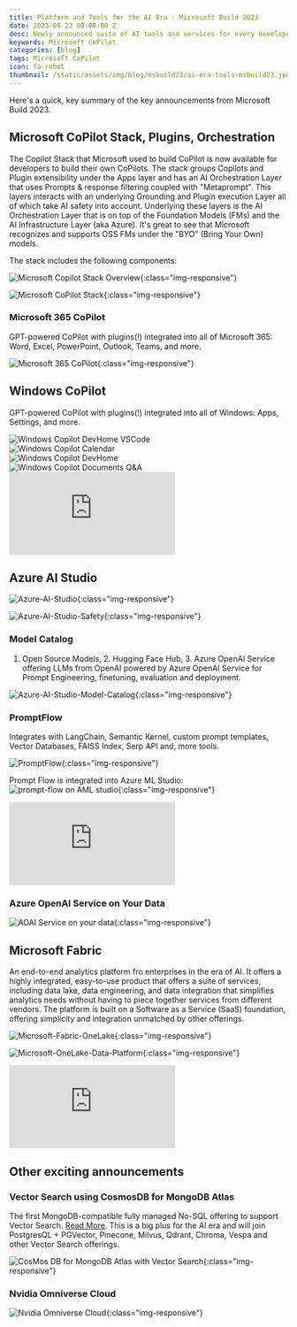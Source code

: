 ```yaml
---
title: Platform and Tools for the AI Era - Microsoft Build 2023
date: 2023-05-23 00:00:00 Z
desc: Newly announced suite of AI tools and services for every developer on a single platform with AI Copilots.
keywords: Microsoft CoPilot
categories: [blog]
tags: Microsoft CoPilot
icon: fa-robot
thumbnail: /static/assets/img/blog/msbuild23/ai-era-tools-msbuild23.jpg
---
```


Here's a quick, key summary of the key announcements from Microsoft Build 2023.

## Microsoft CoPilot Stack, Plugins, Orchestration

The Copilot Stack that Microsoft used to build CoPilot is now available for developers to build their own CoPilots. The stack groups Copilots and Plugin extensibility under the Apps layer and has an AI Orchestration Layer that uses Prompts & response filtering coupled with "Metaprompt". This layers interacts with an underlying Grounding and Plugin execution Layer all of which take AI safety into account. Underlying these layers is the AI Orchestration Layer that is on top of the Foundation Models (FMs) and the AI Infrastructure Layer (aka Azure). It's great to see that Microsoft recognizes and supports OSS FMs under the "BYO" (Bring Your Own) models.

The stack includes the following components:

![Microsoft Copilot Stack Overview](/static/assets/img/blog/msbuild23/msft-copilot-stack-overview.png){:class="img-responsive"}

![Microsoft CoPilot Stack](/static/assets/img/blog/msbuild23/msft-copilot-stack.png){:class="img-responsive"}

### Microsoft 365 CoPilot

GPT-powered CoPilot with plugins(!) integrated into all of Microsoft 365: Word, Excel, PowerPoint, Outlook, Teams, and more.

![Microsoft 365 CoPilot](/static/assets/img/blog/msbuild23/msft-365-copilot.jpg){:class="img-responsive"}

## Windows CoPilot

GPT-powered CoPilot with plugins(!) integrated into all of Windows: Apps, Settings, and more.

<div class="image-grid-container">
  <div class="image-grid-row">
    <div class="image-grid-column">
      <img src="https://github.com/praveen-palanisamy/praveen-palanisamy.github.io/assets/4770482/f26e66db-4ca0-4016-a0b8-15767867e6ac" alt="Windows Copilot DevHome VSCode">
    </div>
    <div class="image-grid-column">
      <img src="https://github.com/praveen-palanisamy/praveen-palanisamy.github.io/assets/4770482/44f46742-c32b-4679-b230-8212d5eb30c1" alt="Windows Copilot Calendar">
    </div>
  </div>
  <div class="image-grid-row">
    <div class="image-grid-column">
      <img src="https://github.com/praveen-palanisamy/praveen-palanisamy.github.io/assets/4770482/7882ce3f-e3fa-4ea8-bce0-871066b9216c" alt="Windows Copilot DevHome">
    </div>
    <div class="image-grid-column">
      <img src="https://github.com/praveen-palanisamy/praveen-palanisamy.github.io/assets/4770482/98051d58-4a96-4789-9e34-985a0502f1f7" alt="Windows Copilot Documents Q&A">
    </div>
  </div>
</div>

<div class="auto-resizable-iframe">
  <div>
    <iframe frameborder="0" rel="0" controls="0" allowfullscreen="" src="https://youtube.com/embed/FCfwc-NNo30?rel=0"></iframe>
  </div>
</div>

## Azure AI Studio

![Azure-AI-Studio](https://github.com/praveen-palanisamy/praveen-palanisamy.github.io/assets/4770482/a1f31609-7e0e-4557-8469-17a3a9090d82){:class="img-responsive"}

![Azure-AI-Studio-Safety](https://github.com/praveen-palanisamy/praveen-palanisamy.github.io/assets/4770482/62c2ecde-6f35-4e3e-9e54-c27cfc80ed63){:class="img-responsive"}

### Model Catalog

1. Open Source Models, 2. Hugging Face Hub, 3. Azure OpenAI Service offering LLMs from OpenAI powered by Azure OpenAI Service for Prompt Engineering, finetuning, evaluation and deployment.

![Azure-AI-Studio-Model-Catalog](https://github.com/praveen-palanisamy/praveen-palanisamy.github.io/assets/4770482/ef6c9dad-ee7f-4965-a931-91ce5d12af44){:class="img-responsive"}

### PromptFlow

Integrates with LangChain, Semantic Kernel, custom prompt templates, Vector Databases, FAISS Index, Serp API and, more tools.

![PromptFlow](/static/assets/img/blog/msbuild23/announcing-prompt-flow.png){:class="img-responsive"}

Prompt Flow is integrated into Azure ML Studio:
![prompt-flow on AML studio](https://github.com/praveen-palanisamy/praveen-palanisamy.github.io/assets/4770482/5caae380-2acc-4e63-8b93-e85766748586){:class="img-responsive"}

<div class="auto-resizable-iframe">
  <div>
    <iframe frameborder="0" rel="0" controls="0" allowfullscreen="" src="https://youtube.com/embed/DaIYrlMOj7I?rel=0"></iframe>
  </div>
</div>

### Azure OpenAI Service on Your Data

![AOAI Service on your data](/static/assets/img/blog/msbuild23/aoai-service-on-your-data.png){:class="img-responsive"}

## Microsoft Fabric

An end-to-end analytics platform fro enterprises in the era of AI. It offers a highly integrated, easy-to-use product that offers a suite of services, including data lake, data engineering, and data integration that simplifies analytics needs without having to piece together services from different vendors. The platform is built on a Software as a Service (SaaS) foundation, offering simplicity and integration unmatched by other offerings.

![Microsoft-Fabric-OneLake](https://github.com/praveen-palanisamy/praveen-palanisamy.github.io/assets/4770482/dabf3d36-0341-430d-95bc-245fb6adc236){:class="img-responsive"}

![Microsoft-OneLake-Data-Platform](https://learn.microsoft.com/en-us/fabric/get-started/media/microsoft-fabric-overview/workloads-access-data.png){:class="img-responsive"}

<div class="auto-resizable-iframe">
  <div>
    <iframe frameborder="0" rel="0" controls="0" allowfullscreen="" src="https://youtube.com/embed/X_c7gLfJz_Q?rel=0"></iframe>
  </div>
</div>

## Other exciting announcements

### Vector Search using CosmosDB for MongoDB Atlas

The first MongoDB-compatible fully managed No-SQL offering to support Vector Search. [Read More](https://devblogs.microsoft.com/cosmosdb/introducing-vector-search-in-azure-cosmos-db-for-mongodb-vcore/).
This is a big plus for the AI era and will join PostgresQL + PGVector, Pinecone, Milvus, Qdrant, Chroma, Vespa and other Vector Search offerings.

![CosMos DB for MongoDB Atlas with Vector Search](https://devblogs.microsoft.com/cosmosdb/wp-content/uploads/sites/52/2023/05/vector_search_vcore.png){:class="img-responsive"}

### Nvidia Omniverse Cloud

![Nvidia Omniverse Cloud](/static/assets/img/blog/msbuild23/nvidia-omniverse-cloud.jpg){:class="img-responsive"}
